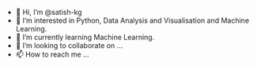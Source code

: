 - 👋 Hi, I’m @satish-kg
- 👀 I’m interested in Python, Data Analysis and Visualisation and Machine Learning.
- 🌱 I’m currently learning Machine Learning.
- 💞️ I’m looking to collaborate on ...
- 📫 How to reach me ...

<!---
satish-kg/satish-kg is a ✨ special ✨ repository because its `README.md` (this file) appears on your GitHub profile.
You can click the Preview link to take a look at your changes.
--->
